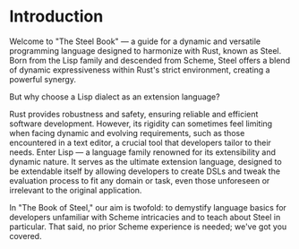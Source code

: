 # Introduction

Welcome to "The Steel Book" &mdash; a guide for a dynamic and versatile programming language
designed to harmonize with Rust, known as Steel. Born from the Lisp family and descended from
Scheme, Steel offers a blend of dynamic expressiveness within Rust's strict environment, creating a
powerful synergy.

But why choose a Lisp dialect as an extension language?

Rust provides robustness and safety, ensuring reliable and efficient software development. However,
its rigidity can sometimes feel limiting when facing dynamic and evolving requirements, such as
those encountered in a text editor, a crucial tool that developers tailor to their needs. Enter
Lisp &mdash; a language family renowned for its extensibility and dynamic nature. It serves as the
ultimate extension language, designed to be extendable itself by allowing developers to create DSLs
and tweak the evaluation process to fit any domain or task, even those unforeseen or irrelevant to
the original application.

In "The Book of Steel," our aim is twofold: to demystify language basics for developers unfamiliar
with Scheme intricacies and to teach about Steel in particular. That said, no prior Scheme
experience is needed; we've got you covered.
